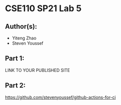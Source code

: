 # CSE110 SP21 Lab 5

## Author(s):
- Yiteng Zhao
- Steven Youssef

## Part 1:

LINK TO YOUR PUBLISHED SITE

## Part 2:

https://github.com/stevenyoussef/github-actions-for-ci